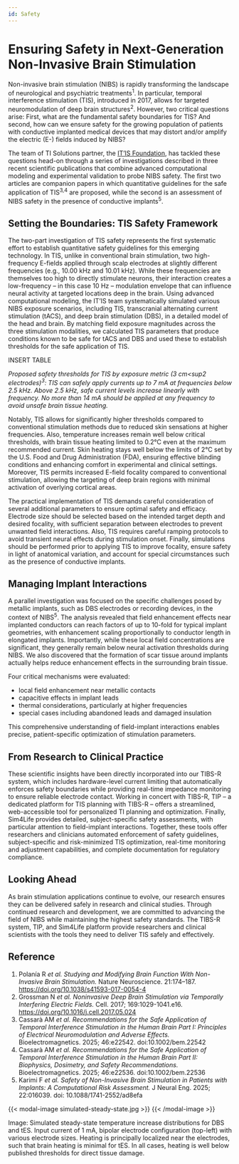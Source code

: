 ```yaml
---
id: Safety
---
```

# Ensuring Safety in Next-Generation Non-Invasive Brain Stimulation

Non-invasive brain stimulation (NIBS) is rapidly transforming the landscape of neurological and psychiatric treatments<sup>1</sup>. In particular, temporal interference stimulation (TIS), introduced in 2017, allows for targeted neuromodulation of deep brain structures<sup>2</sup>. However, two critical questions arise: First, what are the fundamental safety boundaries for TIS? And second, how can we ensure safety for the growing population of patients with conductive implanted medical devices that may distort and/or amplify the electric (E-) fields induced by NIBS?

The team of TI Solutions partner, the [IT’IS Foundation](www.itis.swiss), has tackled these questions head-on through a series of investigations described in three recent scientific publications that combine advanced computational modeling and experimental validation to probe NIBS safety. The first two articles are companion papers in which quantitative guidelines for the safe application of TIS<sup>3,4</sup> are proposed, while the second is an assessment of NIBS safety in the presence of conductive implants<sup>5</sup>.

## Setting the Boundaries: TIS Safety Framework

The two-part investigation of TIS safety represents the first systematic effort to establish quantitative safety guidelines for this emerging technology. In TIS, unlike in conventional brain stimulation, two high-frequency E-fields applied through scalp electrodes at slightly different frequencies (e.g., 10.00 kHz and 10.01 kHz). While these frequencies are themselves too high to directly stimulate neurons, their interaction creates a low-frequency – in this case 10 Hz – modulation envelope that can influence neural activity at targeted locations deep in the brain. Using advanced computational modeling, the IT’IS team systematically simulated various NIBS exposure scenarios, including TIS, transcranial alternating current stimulation (tACS), and deep brain stimulation (DBS), in a detailed model of the head and brain. By matching field exposure magnitudes across the three stimulation modalities, we calculated TIS parameters that produce conditions known to be safe for tACS and DBS and used these to establish thresholds for the safe application of TIS.

INSERT TABLE

*Proposed safety thresholds for TIS by exposure metric (3 cm<sup2</sup> electrodes)<sup>3</sup>: TIS can safely apply currents up to 7 mA at frequencies below 2.5 kHz. Above 2.5 kHz, safe current levels increase linearly with frequency. No more than 14 mA should be applied at any frequency to avoid unsafe brain tissue heating.*

Notably, TIS allows for significantly higher thresholds compared to conventional stimulation methods due to reduced skin sensations at higher frequencies. Also, temperature increases remain well below critical thresholds, with brain tissue heating limited to 0.2°C even at the maximum recommended current. Skin heating stays well below the limits of 2°C set by the U.S. Food and Drug Administration (FDA), ensuring effective blinding conditions and enhancing comfort in experimental and clinical settings. Moreover, TIS permits increased E-field focality compared to conventional stimulation, allowing the targeting of deep brain regions with minimal activation of overlying cortical areas.

The practical implementation of TIS demands careful consideration of several additional parameters to ensure optimal safety and efficacy. Electrode size should be selected based on the intended target depth and desired focality, with sufficient separation between electrodes to prevent unwanted field interactions. Also, TIS requires careful ramping protocols to avoid transient neural effects during stimulation onset. Finally, simulations should be performed prior to applying TIS to improve focality, ensure safety in light of anatomical variation, and account for special circumstances such as the presence of conductive implants.

## Managing Implant Interactions

A parallel investigation was focused on the specific challenges posed by metallic implants, such as DBS electrodes or recording devices, in the context of NIBS<sup>5</sup>. The analysis revealed that field enhancement effects near implanted conductors can reach factors of up to 10-fold for typical implant geometries, with enhancement scaling proportionally to conductor length in elongated implants. Importantly, while these local field concentrations are significant, they generally remain below neural activation thresholds during NIBS. We also discovered that the formation of scar tissue around implants actually helps reduce enhancement effects in the surrounding brain tissue.

Four critical mechanisms were evaluated:
- local field enhancement near metallic contacts
- capacitive effects in implant leads
- thermal considerations, particularly at higher frequencies
- special cases including abandoned leads and damaged insulation

This comprehensive understanding of field-implant interactions enables precise, patient-specific optimization of stimulation parameters.

## From Research to Clinical Practice

These scientific insights have been directly incorporated into our TIBS-R system, which includes hardware-level current limiting that automatically enforces safety boundaries while providing real-time impedance monitoring to ensure reliable electrode contact. Working in concert with TIBS-R, TIP – a dedicated platform for TIS planning with TIBS-R – offers a streamlined, web-accessible tool for personalized TI planning and optimization. Finally, Sim4Life provides detailed, subject-specific safety assessments, with particular attention to field-implant interactions. Together, these tools offer researchers and clinicians automated enforcement of safety guidelines, subject-specific and risk-minimized TIS optimization, real-time monitoring and adjustment capabilities, and complete documentation for regulatory compliance.

## Looking Ahead

As brain stimulation applications continue to evolve, our research ensures they can be delivered safely in research and clinical studies. Through continued research and development, we are committed to advancing the field of NIBS while maintaining the highest safety standards. The TIBS-R system, TIP, and Sim4Life platform provide researchers and clinical scientists with the tools they need to deliver TIS safely and effectively.

## Reference

1.	Polanía R *et al. Studying and Modifying Brain Function With Non-Invasive Brain Stimulation.* Nature Neuroscience. 21:174–187. https://doi.org/10.1038/s41593-017-0054-4
2.	Grossman N *et al. Noninvasive Deep Brain Stimulation via Temporally Interfering Electric Fields.* Cell. 2017; 169:1029-1041.e16. https://doi.org/10.1016/j.cell.2017.05.024
3. Cassarà AM *et al. Recommendations for the Safe Application of Temporal Interference Stimulation in the Human Brain Part I: Principles of Electrical Neuromodulation and Adverse Effects.* Bioelectromagnetics. 2025; 46:e22542. doi:10.1002/bem.22542
4. Cassarà AM *et al. Recommendations for the Safe Application of Temporal Interference Stimulation in the Human Brain Part II: Biophysics, Dosimetry, and Safety Recommendations.* Bioelectromagnetics. 2025; 46:e22536. doi:10.1002/bem.22536
5. Karimi F *et al. Safety of Non-Invasive Brain Stimulation in Patients with Implants: A Computational Risk Assessment.* J Neural Eng. 2025; 22:016039. doi: 10.1088/1741-2552/ad8efa



{{< modal-image simulated-steady-state.jpg >}}
{{< /modal-image >}}

Image: Simulated steady-state temperature increase distributions for DBS and tES. Input current of 1 mA, bipolar electrode configuration (top-left) with various electrode sizes. Heating is principally localized near the electrodes, such that brain heating is minimal for tES. In all cases, heating is well below published thresholds for direct tissue damage.
